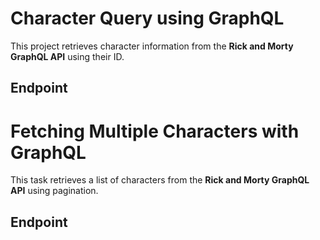 # Character Query using GraphQL

This project retrieves character information from the **Rick and Morty GraphQL API** using their ID.

## Endpoint

# Fetching Multiple Characters with GraphQL

This task retrieves a list of characters from the **Rick and Morty GraphQL API** using pagination.

## Endpoint
